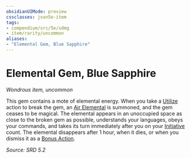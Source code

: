 ```yaml
---
obsidianUIMode: preview
cssclasses: json5e-item
tags:
- compendium/src/5e/xdmg
- item/rarity/uncommon
aliases: 
- "Elemental Gem, Blue Sapphire"
---
```

# Elemental Gem, Blue Sapphire
*Wondrous item, uncommon*  


This gem contains a mote of elemental energy. When you take a [Utilize](rules/actions.md#Utilize) action to break the gem, an [Air Elemental](compendium/bestiary/elemental/air-elemental-xmm.md) is summoned, and the gem ceases to be magical. The elemental appears in an unoccupied space as close to the broken gem as possible, understands your languages, obeys your commands, and takes its turn immediately after you on your [Initiative](rules/variant-rules/initiative-xphb.md) count. The elemental disappears after 1 hour, when it dies, or when you dismiss it as a [Bonus Action](rules/variant-rules/bonus-action-xphb.md).

*Source: SRD 5.2*
